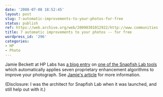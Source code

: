 ```yaml
---
date: '2008-07-08 18:52:45'
layout: post
slug: 7-automatic-improvements-to-your-photos-for-free
status: publish
ref: https://web.archive.org/web/20090301012922/http://www.communities.hp.com:80/online/blogs/labsblog/archive/2008/07/09/free-automatic-photo-enhancement.aspx
title: 7 automatic improvements to your photos -- for free
wordpress_id: '296'
categories:
- HP
- Photo
---
```


Jamie Beckett at HP Labs has [a blog entry](https://web.archive.org/web/20090301012922/http://www.communities.hp.com:80/online/blogs/labsblog/archive/2008/07/09/free-automatic-photo-enhancement.aspx) on [one of the Snapfish Lab tools](https://web.archive.org/web/20120402045825/http://www.snapfishlab.com/PublicAboutPhotoTool.do?tool=HIPIE) which automatically applies seven proprietary enhancement algorithms to improve your photograph.  See [Jamie's article](https://web.archive.org/web/20090301012922/http://www.communities.hp.com:80/online/blogs/labsblog/archive/2008/07/09/free-automatic-photo-enhancement.aspx) for more information.

(Disclosure: I was the architect for Snapfish Lab when it was launched, and still help out with it.)
